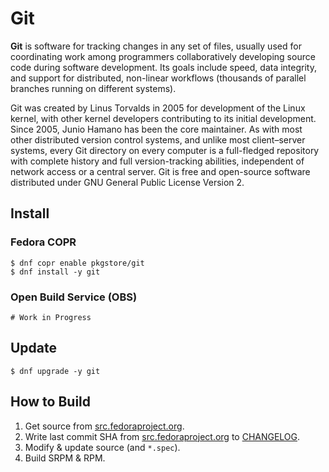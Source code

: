 # Git

**Git** is software for tracking changes in any set of files, usually used for coordinating work among programmers collaboratively developing source code during software development. Its goals include speed, data integrity, and support for distributed, non-linear workflows (thousands of parallel branches running on different systems).

Git was created by Linus Torvalds in 2005 for development of the Linux kernel, with other kernel developers contributing to its initial development. Since 2005, Junio Hamano has been the core maintainer. As with most other distributed version control systems, and unlike most client–server systems, every Git directory on every computer is a full-fledged repository with complete history and full version-tracking abilities, independent of network access or a central server. Git is free and open-source software distributed under GNU General Public License Version 2.

## Install

### Fedora COPR

```
$ dnf copr enable pkgstore/git
$ dnf install -y git
```

### Open Build Service (OBS)

```
# Work in Progress
```

## Update

```
$ dnf upgrade -y git
```

## How to Build

1. Get source from [src.fedoraproject.org](https://src.fedoraproject.org/rpms/git).
2. Write last commit SHA from [src.fedoraproject.org](https://src.fedoraproject.org/rpms/git) to [CHANGELOG](CHANGELOG).
3. Modify & update source (and `*.spec`).
4. Build SRPM & RPM.
